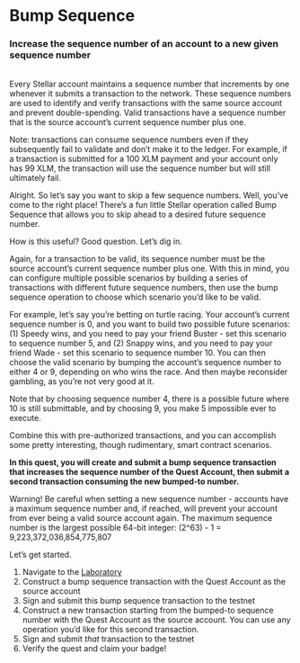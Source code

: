 # Bump Sequence

### Increase the sequence number of an account to a new given sequence number

<br>
Every Stellar account maintains a sequence number that increments by one whenever it submits a transaction to the network. These sequence numbers are used to identify and verify transactions with the same source account and prevent double-spending. Valid transactions have a sequence number that is the source account’s current sequence number plus one.

Note: transactions can consume sequence numbers even if they subsequently fail to validate and don’t make it to the ledger. For example, if a transaction is submitted for a 100 XLM payment and your account only has 99 XLM, the transaction will use the sequence number but will still ultimately fail.

Alright. So let’s say you want to skip a few sequence numbers. Well, you’ve come to the right place! There’s a fun little Stellar operation called Bump Sequence that allows you to skip ahead to a desired future sequence number.

How is this useful? Good question. Let’s dig in.

Again, for a transaction to be valid, its sequence number must be the source account’s current sequence number plus one. With this in mind, you can configure multiple possible scenarios by building a series of transactions with different future sequence numbers, then use the bump sequence operation to choose which scenario you’d like to be valid.

For example, let’s say you’re betting on turtle racing. Your account’s current sequence number is 0, and you want to build two possible future scenarios: (1) Speedy wins, and you need to pay your friend Buster - set this scenario to sequence number 5, and (2) Snappy wins, and you need to pay your friend Wade - set this scenario to sequence number 10. You can then choose the valid scenario by bumping the account’s sequence number to either 4 or 9, depending on who wins the race. And then maybe reconsider gambling, as you’re not very good at it.

Note that by choosing sequence number 4, there is a possible future where 10 is still submittable, and by choosing 9, you make 5 impossible ever to execute.

Combine this with pre-authorized transactions, and you can accomplish some pretty interesting, though rudimentary, smart contract scenarios.

**In this quest, you will create and submit a bump sequence transaction that increases the sequence number of the Quest Account, then submit a second transaction consuming the new bumped-to number.**

Warning! Be careful when setting a new sequence number - accounts have a maximum sequence number and, if reached, will prevent your account from ever being a valid source account again. The maximum sequence number is the largest possible 64-bit integer: (2^63) - 1 = 9,223,372,036,854,775,807

Let’s get started.

1. Navigate to the [Laboratory](https://laboratory.stellar.org/#account-creator?network=test)
2. Construct a bump sequence transaction with the Quest Account as the source account
3. Sign and submit this bump sequence transaction to the testnet
4. Construct a new transaction starting from the bumped-to sequence number with the Quest Account as the source account. You can use any operation you’d like for this second transaction.
5. Sign and submit _that_ transaction to the testnet
6. Verify the quest and claim your badge!
